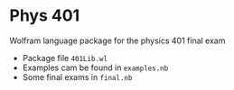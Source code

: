 # Phys 401
Wolfram language package for the physics 401 final exam

* Package file `401Lib.wl`
* Examples cam be found in `examples.nb`
* Some final exams in `final.nb`
